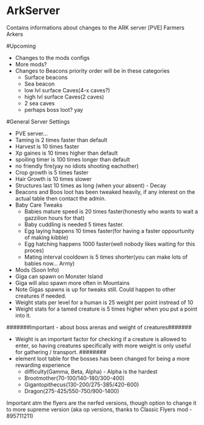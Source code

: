 # ArkServer
Contains informations about changes to the ARK server [PVE] Farmers Arkers

#Upcoming
- Changes to the mods configs
- More mods?
- Changes to Beacons
	priority order will be in these categories
	- Surface beacons
	- Sea beacon
	- low lvl surface Caves(4-x caves?)
	- high lvl surface Caves(2 caves)
	- 2 sea caves
	- perhaps boss loot? yay
	
#General Server Settings
- PVE server...
- Taming is 2 times faster than default
- Harvest is 10 times faster
- Xp gaines is 10 times higher than default
- spoiling timer is 100 times longer than default
- no friendly fire(yay no idiots shooting eachother)
- Crop growth is 5 times faster
- Hair Growth is 10 times slower
- Structures last 10 times as long (when your absent) - Decay
- Beacons and Boos loot has been tweaked heavily, if any interest on the actual table then contact the admin.
- Baby Care Tweaks
	- Babies mature speed is 20 times faster(honestly who wants to wait a gazzilion hours for that)
	- Baby cuddling is needed 5 times faster.
	- Egg laying happens 10 times faster(for having a faster oppourtunity of making kibble)
	- Egg hatching happens 1000 faster(well nobody likes waiting for this proces)
	- Mating interval cooldown is 5 times shorter(you can make lots of babies now... Army)
- Mods (Soon Info)
- Giga can spawn on Monster Island
- Giga will also spawn more often in Mountains 
- Note Gigas spawns is up for tweaks still. Could happen to other creatures if needed.
- Weight stats per level for a human is 25 weight per point instread of 10
- Weight stats for a tamed creature is 5 times higher when you put a point into it.

#######Important - about boss arenas and weight of creatures#######
- Weight is an important factor for checking if a creature is allowed to enter, so having creatures specifically with more weight is only useful for gathering / transport.
########
- element loot table for the bosses has been changed for being a more rewarding experience
  - difficulty(Gamma, Beta, Alpha) - Alpha is the hardest
  - Brootmother(70-100/140-180/300-400) 
  - Gigantopithecus(130-200/275-385/420-600)
  - Dragon(275-425/550-750/900-1400)

Important atm the flyers are the nerfed versions, though option to change it to more supreme version (aka op versions, thanks to Classic Flyers mod - 895711211)


